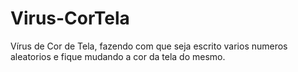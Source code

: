 # Virus-CorTela

Vírus de Cor de Tela, fazendo com que seja escrito varios numeros aleatorios e fique mudando a cor da tela do mesmo.
